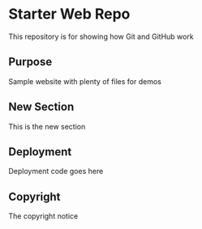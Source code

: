 # Starter Web Repo

This repository is for showing how Git and GitHub work

## Purpose

Sample website with plenty of files for demos

## New Section

This is the new section

## Deployment

Deployment code goes here

## Copyright
The copyright notice